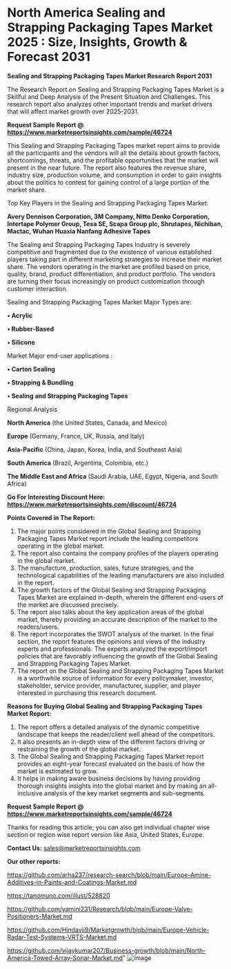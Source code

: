 # North America Sealing and Strapping Packaging Tapes Market 2025 : Size, Insights, Growth & Forecast 2031

<strong>Sealing and Strapping Packaging Tapes Market Research Report 2031</strong>

The Research Report on Sealing and Strapping Packaging Tapes Market is a Skillful and Deep Analysis of the Present Situation and Challenges. This research report also analyzes other important trends and market drivers that will affect market growth over 2025-2031.

<strong>Request Sample Report @ <a href=https://www.marketreportsinsights.com/sample/46724>https://www.marketreportsinsights.com/sample/46724</a></strong>

This Sealing and Strapping Packaging Tapes market report aims to provide all the participants and the vendors will all the details about growth factors, shortcomings, threats, and the profitable opportunities that the market will present in the near future. The report also features the revenue share, industry size, production volume, and consumption in order to gain insights about the politics to contest for gaining control of a large portion of the market share.

Top Key Players in the Sealing and Strapping Packaging Tapes Market:

<strong>Avery Dennison Corporation, 3M Company, Nitto Denko Corporation, Intertape Polymer Group, Tesa SE, Scapa Group plc, Shrutapes, Nichiban, Mactac, Wuhan Huaxia Nanfang Adhesive Tapes</strong>

The Sealing and Strapping Packaging Tapes Industry is severely competitive and fragmented due to the existence of various established players taking part in different marketing strategies to increase their market share. The vendors operating in the market are profiled based on price, quality, brand, product differentiation, and product portfolio. The vendors are turning their focus increasingly on product customization through customer interaction.

Sealing and Strapping Packaging Tapes Market Major Types are:

<strong>•  Acrylic

•  Rubber-Based

•  Silicone</strong>

Market Major end-user applications :

<strong>•  Carton Sealing

•  Strapping & Bundling

•  Sealing and Strapping Packaging Tapes</strong>

Regional Analysis

</u><strong><b>North America</b></strong> (the United States, Canada, and Mexico)

<strong><b>Europe </b></strong>(Germany, France, UK, Russia, and Italy)

<strong><b>Asia-Pacific</b></strong> (China, Japan, Korea, India, and Southeast Asia)

<strong><b>South America</b></strong> (Brazil, Argentina, Colombia, etc.)

<strong><b>The Middle East and Africa</b></strong> (Saudi Arabia, UAE, Egypt, Nigeria, and South Africa)

<strong>Go For Interesting Discount Here: <a href=https://www.marketreportsinsights.com/discount/46724>https://www.marketreportsinsights.com/discount/46724</a></strong>

<strong>Points Covered in The Report:</strong>
<ol>
  <li>The major points considered in the Global Sealing and Strapping Packaging Tapes Market report include the leading competitors operating in the global market.</li>
  <li>The report also contains the company profiles of the players operating in the global market.</li>
  <li>The manufacture, production, sales, future strategies, and the technological capabilities of the leading manufacturers are also included in the report.</li>
  <li>The growth factors of the Global Sealing and Strapping Packaging Tapes Market are explained in-depth, wherein the different end-users of the market are discussed precisely.</li>
  <li>The report also talks about the key application areas of the global market, thereby providing an accurate description of the market to the readers/users.</li>
  <li>The report incorporates the SWOT analysis of the market. In the final section, the report features the opinions and views of the industry experts and professionals. The experts analyzed the export/import policies that are favorably influencing the growth of the Global Sealing and Strapping Packaging Tapes Market.</li>
  <li>The report on the Global Sealing and Strapping Packaging Tapes Market is a worthwhile source of information for every policymaker, investor, stakeholder, service provider, manufacturer, supplier, and player interested in purchasing this research document.</li>
</ol>
<strong>Reasons for Buying Global Sealing and Strapping Packaging Tapes Market Report:</strong>

<ol>
  <li>The report offers a detailed analysis of the dynamic competitive landscape that keeps the reader/client well ahead of the competitors.</li>
  <li>It also presents an in-depth view of the different factors driving or restraining the growth of the global market.</li>
  <li>The Global Sealing and Strapping Packaging Tapes Market report provides an eight-year forecast evaluated on the basis of how the market is estimated to grow.</li>
  <li>It helps in making aware business decisions by having providing thorough insights insights into the global market and by making an all-inclusive analysis of the key market segments and sub-segments.</li>
</ol>
<strong>Request Sample Report @ <a href=https://www.marketreportsinsights.com/sample/46724>https://www.marketreportsinsights.com/sample/46724</a></strong>


Thanks for reading this article; you can also get individual chapter wise section or region wise report version like Asia, United States, Europe.

<strong>Contact Us:</strong>
sales@marketreportsinsights.com

<strong>Our other reports:</strong>

<a href=https://github.com/arha237/research-search/blob/main/Europe-Amine-Additives-in-Paints-and-Coatings-Market.md>https://github.com/arha237/research-search/blob/main/Europe-Amine-Additives-in-Paints-and-Coatings-Market.md</a>

<a href=https://tanomuno.com/illust/528820>https://tanomuno.com/illust/528820</a>

<a href=https://github.com/yamini231/Research/blob/main/Europe-Valve-Positioners-Market.md>https://github.com/yamini231/Research/blob/main/Europe-Valve-Positioners-Market.md</a>

<a href=https://github.com/Hindavii9/Marketgrowth/blob/main/Europe-Vehicle-Radar-Test-Systems-VRTS-Market.md>https://github.com/Hindavii9/Marketgrowth/blob/main/Europe-Vehicle-Radar-Test-Systems-VRTS-Market.md</a>

<a href=https://github.com/vijaykumar207/Business-growth/blob/main/North-America-Towed-Array-Sonar-Market.md>https://github.com/vijaykumar207/Business-growth/blob/main/North-America-Towed-Array-Sonar-Market.md</a>"
![image](https://github.com/user-attachments/assets/050b38d9-cf40-48bd-ace9-4a6215baeea6)
